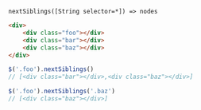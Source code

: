     nextSiblings([String selector=*]) => nodes

~~~html
<div>
    <div class="foo"></div>
    <div class="bar"></div>
    <div class="baz"></div>
</div>
~~~

~~~js
$('.foo').nextSiblings()
// [<div class="bar"></div>,<div class="baz"></div>]

$('.foo').nextSiblings('.baz')
// [<div class="baz"></div>]
~~~